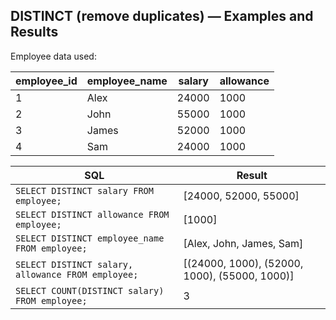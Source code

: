 ## DISTINCT (remove duplicates) — Examples and Results

Employee data used:

| employee_id | employee_name | salary | allowance |
| ----------- | ------------- | ------ | --------- |
| 1           | Alex          | 24000  | 1000      |
| 2           | John          | 55000  | 1000      |
| 3           | James         | 52000  | 1000      |
| 4           | Sam           | 24000  | 1000      |

| SQL                                                | Result                                        |
| -------------------------------------------------- | --------------------------------------------- |
| `SELECT DISTINCT salary FROM employee;`            | [24000, 52000, 55000]                         |
| `SELECT DISTINCT allowance FROM employee;`         | [1000]                                        |
| `SELECT DISTINCT employee_name FROM employee;`     | [Alex, John, James, Sam]                      |
| `SELECT DISTINCT salary, allowance FROM employee;` | [(24000, 1000), (52000, 1000), (55000, 1000)] |
| `SELECT COUNT(DISTINCT salary) FROM employee;`     | 3                                             |
